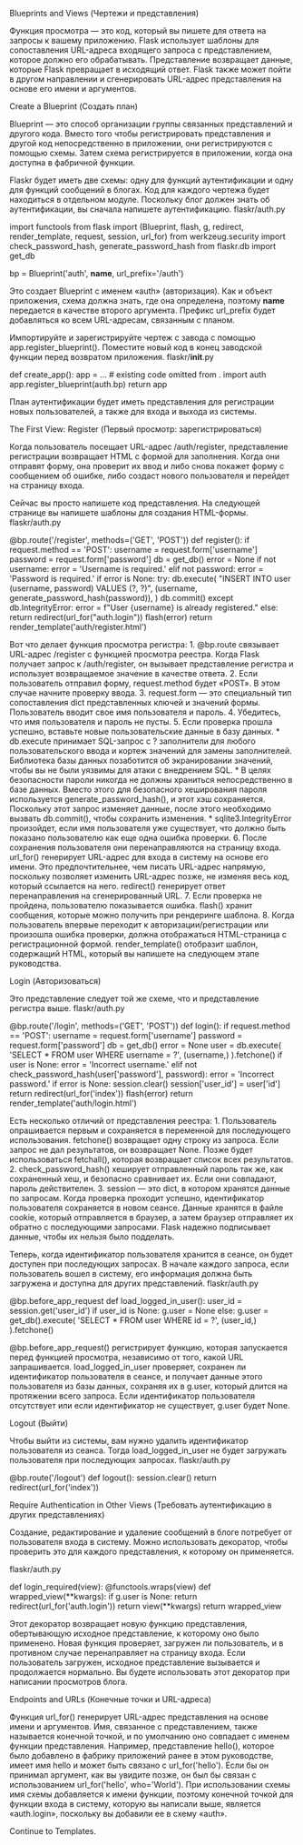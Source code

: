Blueprints and Views (Чертежи и представления)

Функция просмотра — это код, который вы пишете для ответа на запросы к вашему приложению.
Flask использует шаблоны для сопоставления URL-адреса входящего запроса с представлением,
которое должно его обрабатывать. Представление возвращает данные, которые Flask превращает
в исходящий ответ. Flask также может пойти в другом направлении и сгенерировать URL-адрес
представления на основе его имени и аргументов.

Create a Blueprint (Создать план)

Blueprint — это способ организации группы связанных представлений и другого кода. Вместо того
чтобы регистрировать представления и другой код непосредственно в приложении, они
регистрируются с помощью схемы. Затем схема регистрируется в приложении, когда она доступна
в фабричной функции.

Flaskr будет иметь две схемы: одну для функций аутентификации и одну для функций сообщений в
блогах. Код для каждого чертежа будет находиться в отдельном модуле. Поскольку блог должен
знать об аутентификации, вы сначала напишете аутентификацию.
flaskr/auth.py

import functools
from flask import (Blueprint, flash, g, redirect, render_template, request, session, url_for)
from werkzeug.security import check_password_hash, generate_password_hash
from flaskr.db import get_db

bp = Blueprint('auth', __name__, url_prefix='/auth')

Это создает Blueprint с именем «auth» (авторизация). Как и объект приложения, схема должна
знать, где она определена, поэтому __name__ передается в качестве второго аргумента. Префикс
url_prefix будет добавляться ко всем URL-адресам, связанным с планом.

Импортируйте и зарегистрируйте чертеж с завода с помощью app.register_blueprint(). Поместите
новый код в конец заводской функции перед возвратом приложения.
flaskr/__init__.py

def create_app():
    app = ...
    # existing code omitted
    from . import auth
    app.register_blueprint(auth.bp)
    return app

План аутентификации будет иметь представления для регистрации новых пользователей,
а также для входа и выхода из системы.

The First View: Register (Первый просмотр: зарегистрироваться)

Когда пользователь посещает URL-адрес /auth/register, представление регистрации возвращает
HTML с формой для заполнения. Когда они отправят форму, она проверит их ввод и либо снова 
покажет форму с сообщением об ошибке, либо создаст нового пользователя и перейдет на 
страницу входа.

Сейчас вы просто напишете код представления. На следующей странице вы напишете шаблоны для
создания HTML-формы.
flaskr/auth.py

@bp.route('/register', methods=('GET', 'POST'))
def register():
    if request.method == 'POST':
        username = request.form['username']
        password = request.form['password']
        db = get_db()
        error = None
        if not username:
            error = 'Username is required.'
        elif not password:
            error = 'Password is required.'
        if error is None:
            try:
                db.execute(
                    "INSERT INTO user (username, password) VALUES (?, ?)",
                    (username, generate_password_hash(password)),
                )
                db.commit()
            except db.IntegrityError:
                error = f"User {username} is already registered."
            else:
                return redirect(url_for("auth.login"))
        flash(error)
    return render_template('auth/register.html')

Вот что делает функция просмотра регистра:
     1. @bp.route связывает URL-адрес /register с функцией просмотра реестра. Когда Flask
получает запрос к /auth/register, он вызывает представление регистра и использует
возвращаемое значение в качестве ответа.
     2. Если пользователь отправил форму, request.method будет «POST». В этом случае начните
проверку ввода.
     3. request.form — это специальный тип сопоставления dict представленных ключей и 
значений формы. Пользователь вводит свое имя пользователя и пароль.
     4. Убедитесь, что имя пользователя и пароль не пусты.
     5. Если проверка прошла успешно, вставьте новые пользовательские данные в базу данных.
         * db.execute принимает SQL-запрос с ? заполнители для любого пользовательского ввода
        и кортеж значений для замены заполнителей. Библиотека базы данных позаботится об
        экранировании значений, чтобы вы не были уязвимы для атаки с внедрением SQL.
         * В целях безопасности пароли никогда не должны храниться непосредственно в базе
        данных. Вместо этого для безопасного хеширования пароля используется
        generate_password_hash(), и этот хэш сохраняется. Поскольку этот запрос изменяет
        данные, после этого необходимо вызвать db.commit(), чтобы сохранить изменения.
         * sqlite3.IntegrityError произойдет, если имя пользователя уже существует, что
        должно быть показано пользователю как еще одна ошибка проверки.
     6. После сохранения пользователя они перенаправляются на страницу входа. url_for()
генерирует URL-адрес для входа в систему на основе его имени. Это предпочтительнее, чем 
писать URL-адрес напрямую, поскольку позволяет изменить URL-адрес позже, не изменяя весь код,
который ссылается на него. redirect() генерирует ответ перенаправления на сгенерированный URL.
     7. Если проверка не пройдена, пользователю показывается ошибка. flash() хранит сообщения,
которые можно получить при рендеринге шаблона.
     8. Когда пользователь впервые переходит к авторизации/регистрации или произошла ошибка
проверки, должна отображаться HTML-страница с регистрационной формой. render_template()
отобразит шаблон, содержащий HTML, который вы напишете на следующем этапе руководства.

Login (Авторизоваться)

Это представление следует той же схеме, что и представление регистра выше.
flaskr/auth.py

@bp.route('/login', methods=('GET', 'POST'))
def login():
    if request.method == 'POST':
        username = request.form['username']
        password = request.form['password']
        db = get_db()
        error = None
        user = db.execute(
            'SELECT * FROM user WHERE username = ?', (username,)
        ).fetchone()
        if user is None:
            error = 'Incorrect username.'
        elif not check_password_hash(user['password'], password):
            error = 'Incorrect password.'
        if error is None:
            session.clear()
            session['user_id'] = user['id']
            return redirect(url_for('index'))
        flash(error)
    return render_template('auth/login.html')

Есть несколько отличий от представления реестра:
     1. Пользователь опрашивается первым и сохраняется в переменной для последующего 
использования.
     fetchone() возвращает одну строку из запроса. Если запрос не дал результатов, он
возвращает None. Позже будет использоваться fetchall(), которая возвращает список всех 
результатов.
     2. check_password_hash() хеширует отправленный пароль так же, как сохраненный хеш,
и безопасно сравнивает их. Если они совпадают, пароль действителен.
     3. session — это dict, в котором хранятся данные по запросам. Когда проверка проходит
успешно, идентификатор пользователя сохраняется в новом сеансе. Данные хранятся в файле
cookie, который отправляется в браузер, а затем браузер отправляет их обратно с последующими
запросами. Flask надежно подписывает данные, чтобы их нельзя было подделать.

Теперь, когда идентификатор пользователя хранится в сеансе, он будет доступен при
последующих запросах. В начале каждого запроса, если пользователь вошел в систему, его
информация должна быть загружена и доступна для других представлений.
flaskr/auth.py

@bp.before_app_request
def load_logged_in_user():
    user_id = session.get('user_id')
    if user_id is None:
        g.user = None
    else:
        g.user = get_db().execute(
            'SELECT * FROM user WHERE id = ?', (user_id,)
        ).fetchone()

@bp.before_app_request() регистрирует функцию, которая запускается перед функцией просмотра,
независимо от того, какой URL запрашивается. load_logged_in_user проверяет, сохранен ли
идентификатор пользователя в сеансе, и получает данные этого пользователя из базы данных,
сохраняя их в g.user, который длится на протяжении всего запроса. Если идентификатор
пользователя отсутствует или если идентификатор не существует, g.user будет None.

Logout (Выйти)

Чтобы выйти из системы, вам нужно удалить идентификатор пользователя из сеанса. Тогда
load_logged_in_user не будет загружать пользователя при последующих запросах.
flaskr/auth.py

@bp.route('/logout')
def logout():
    session.clear()
    return redirect(url_for('index'))

Require Authentication in Other Views (Требовать аутентификацию в других представлениях)

Создание, редактирование и удаление сообщений в блоге потребует от пользователя входа в
систему. Можно использовать декоратор, чтобы проверить это для каждого представления, к
которому он применяется.

flaskr/auth.py

def login_required(view):
    @functools.wraps(view)
    def wrapped_view(**kwargs):
        if g.user is None:
            return redirect(url_for('auth.login'))
        return view(**kwargs)
    return wrapped_view

Этот декоратор возвращает новую функцию представления, обертывающую исходное представление,
к которому оно было применено. Новая функция проверяет, загружен ли пользователь, и в 
противном случае перенаправляет на страницу входа. Если пользователь загружен, исходное
представление вызывается и продолжается нормально. Вы будете использовать этот декоратор при
написании просмотров блога.

Endpoints and URLs (Конечные точки и URL-адреса)

Функция url_for() генерирует URL-адрес представления на основе имени и аргументов. Имя,
связанное с представлением, также называется конечной точкой, и по умолчанию оно совпадает с
именем функции представления.
Например, представление hello(), которое было добавлено в фабрику приложений ранее в этом
руководстве, имеет имя hello и может быть связано с url_for('hello'). Если бы он принимал
аргумент, как вы увидите позже, он был бы связан с использованием
url_for('hello', who='World').
При использовании схемы имя схемы добавляется к имени функции, поэтому конечной точкой для
функции входа в систему, которую вы написали выше, является «auth.login», поскольку вы
добавили ее в схему «auth».

Continue to Templates.